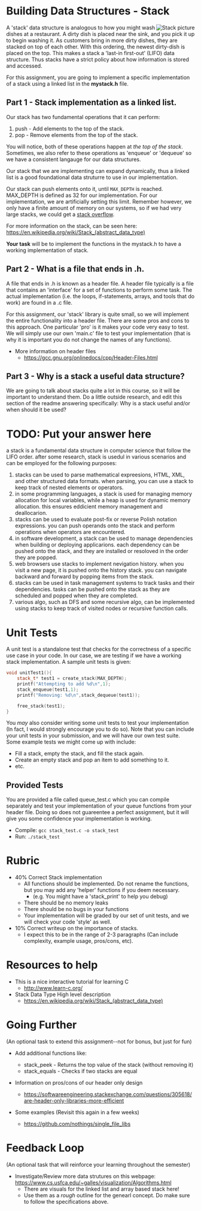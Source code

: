 # Building Data Structures - Stack
<img align="right" src="https://upload.wikimedia.org/wikipedia/commons/thumb/b/b4/Lifo_stack.png/350px-Lifo_stack.png" alt="Stack picture">

A 'stack' data structure is analogous to how you might wash dishes at a restaurant. A dirty dish is placed near the sink, and you pick it up to begin washing it. As customers bring in more dirty dishes, they are stacked on top of each other. With this ordering, the newest dirty-dish is placed on the top. This makes a stack a  'last-in first-out' (LIFO) data structure. Thus stacks have a strict policy about how information is stored and accessed.

For this assignment, you are going to implement a specific implementation of a stack using a linked list in the **mystack.h** file.

## Part 1 - Stack implementation as a linked list.

Our stack has two fundamental operations that it can perform:

1. push - Add elements to the top of the stack.
2. pop  - Remove elements from the top of the stack.

You will notice, both of these operations happen at *the top of the stack*. Sometimes, we also refer to these operations as 'enqueue' or 'dequeue' so we have a consistent langauge for our data structures.

Our stack that we are implementing can expand dynamically, thus a linked list is a good foundational data struturre to use in our implementation.

Our stack can push elements onto it, until `MAX_DEPTH` is reached. MAX_DEPTH is defined as 32 for our implementation. For our implementation, we are artificially setting this limit. Remember however, we only have a finite amount of memory on our systems, so if we had very large stacks, we could get a [stack overflow](https://en.wikipedia.org/wiki/Stack_overflow).

For more information on the stack, can be seen here: https://en.wikipedia.org/wiki/Stack_(abstract_data_type)

**Your task** will be to implement the functions in the mystack.h to have a working implementation of stack.

## Part 2 - What is a file that ends in .h.

A file that ends in .h is known as a header file. A header file typically is a file that contains an 'interface' for a set of functions to perform some task. The actual implementation (i.e. the loops, if-statements, arrays, and tools that do work) are found in a .c file. 

For this assignment, our 'stack' library is quite small, so we will implement the entire functionality into a header file. There are some pros and cons to this approach. One particular 'pro' is it makes your code very easy to test. We will simply use our own 'main.c' file to test your implementation (that is why it is important you do not change the names of any functions). 

* More information on header files
	* https://gcc.gnu.org/onlinedocs/cpp/Header-Files.html

## Part 3 - Why is a stack a useful data structure?

We are going to talk about stacks quite a lot in this course, so it will be important to understand them. Do a little outside research, and edit this section of the readme answering specifically: Why is a stack useful and/or when should it be used?

# TODO: Put your answer here

a stack is a fundamental data structure in computer science that follow the LIFO order. after some research, stack is usedul in various scenarios and can be employed for the following purposes:
1. stacks can be used to parse mathematical expreesions, HTML, XML, and other structured data formats. when parsing, you can use a stack to keep track of nested elements or operators.
2. in some programming languages, a stack is used for managing memory allocation for local variables, while a heap is used for dynamic memory allocation. this ensures eddicient memory management and deallocarion.
3. stacks can be used to evaluate post-fix or reverse Polish notation expressions. you can push operands onto the stack and perform operations when operators are encountered.
4. in software development, a stack can be used to manage dependencies when building or deploying applicarions. each dependency can be pushed onto the stack, and they are installed or resoloved in the order they are popped.
5. web browsers use stacks to implement nevigation history. when you visit a new page, it is pushed onto the history stack. you can navigate backward and forward by popping items from the stack.
6. stacks can be used in task management systems to track tasks and their dependencies. tasks can be pushed onto the stack as they are scheduled and popped when they are completed.
7. various algo, such as DFS and some recursive algo, can be implemented using stacks to keep track of visited nodes or recursive function calls.


# Unit Tests

A unit test is a standalone test that checks for the correctness of a specific use case in your code. In our case, we are testing if we have a working stack implementation. A sample unit tests is given:

```cpp
void unitTest1(){
	stack_t* test1 = create_stack(MAX_DEPTH);
	printf("Attempting to add %d\n",1);
	stack_enqueue(test1,1);	
	printf("Removing: %d\n",stack_dequeue(test1));	

	free_stack(test1);
}
```

You *may* also consider writing some unit tests to test your implementation (In fact, I would strongly encourage you to do so). Note that you can include your unit tests in your submission, and we will have our own test suite. Some example tests we might come up with include:

* Fill a stack, empty the stack, and fill the stack again.
* Create an empty stack and pop an item to add something to it.
* etc.

## Provided Tests

You are provided a file called queue_test.c which you can compile separately and test your implementation of your queue functions from your header file. Doing so does not guareentee a perfect assignment, but it will give you some confidence your implementation is working.

* Compile: `gcc stack_test.c -o stack_test`
* Run: `./stack_test`

# Rubric

- 40% Correct Stack implementation
  - All functions should be implemented. Do not rename the functions, but you may add any 'helper' functions if you deem necessary.
    - (e.g. You might have a 'stack_print' to help you debug)
  - There should be no memory leaks
  - There should be no bugs in your functions 
  - Your implementation will be graded by our set of unit tests, and we will check your code 'style' as well.
- 10% Correct writeup on the importance of stacks.
  - I expect this to be in the range of 2-3 paragraphs (Can include complexity, example usage, pros/cons, etc).

# Resources to help

- This is a nice interactive tutorial for learning C
  - http://www.learn-c.org/
- Stack Data Type High level description
  - https://en.wikipedia.org/wiki/Stack_(abstract_data_type)
  
# Going Further
(An optional task to extend this assignment--not for bonus, but just for fun)

* Add additional functions like:
  * stack_peek - Returns the top value of the stack (without removing it)
  * stack_equals - Checks if two stacks are equal
  
  
* Information on pros/cons of our header only design
	* https://softwareengineering.stackexchange.com/questions/305618/are-header-only-libraries-more-efficient
* Some examples (Revisit this again in a few weeks)
	* https://github.com/nothings/single_file_libs  
  
# Feedback Loop

(An optional task that will reinforce your learning throughout the semester)

- Investigate/Review more data strutures on this webpage: https://www.cs.usfca.edu/~galles/visualization/Algorithms.html
  - There are visuals for the linked list and array based stack here!
  - Use them as a *rough* outline for the genearl concept. Do make sure to follow the specifications above.

